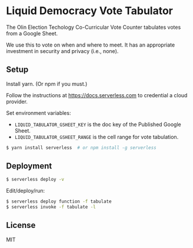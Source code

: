 # Liquid Democracy Vote Tabulator

The Olin Election Techology Co-Curricular Vote Counter tabulates votes from a Google Sheet.

We use this to vote on when and where to meet.
It has an appropriate investment in security and privacy (i.e., none).

## Setup

Install yarn. (Or npm if you must.)

Follow the instructions at <https://docs.serverless.com> to credential a cloud provider.

Set environment variables:

* `LIQUID_TABULATOR_GSHEET_KEY` is the doc key of the Published Google Sheet.
* `LIQUID_TABULATOR_GSHEET_RANGE` is the cell range for vote tabulation.


```bash
$ yarn install serverless  # or npm install -g serverless
```

## Deployment

```bash
$ serverless deploy -v
```

Edit/deploy/run:

```bash
$ serverless deploy function -f tabulate
$ serverless invoke -f tabulate -l
```

## License

MIT

